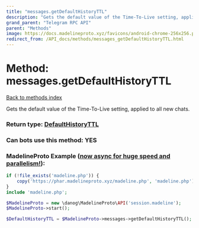 ```yaml
---
title: "messages.getDefaultHistoryTTL"
description: "Gets the default value of the Time-To-Live setting, applied to all new chats."
grand_parent: "Telegram RPC API"
parent: "Methods"
image: https://docs.madelineproto.xyz/favicons/android-chrome-256x256.png
redirect_from: /API_docs/methods/messages_getDefaultHistoryTTL.html
---
```

# Method: messages.getDefaultHistoryTTL
[Back to methods index](index.html)



Gets the default value of the Time-To-Live setting, applied to all new chats.



### Return type: [DefaultHistoryTTL](/API_docs/types/DefaultHistoryTTL.html)

### Can bots use this method: **YES**


### MadelineProto Example ([now async for huge speed and parallelism!](https://docs.madelineproto.xyz/docs/ASYNC.html)):


```php
if (!file_exists('madeline.php')) {
    copy('https://phar.madelineproto.xyz/madeline.php', 'madeline.php');
}
include 'madeline.php';

$MadelineProto = new \danog\MadelineProto\API('session.madeline');
$MadelineProto->start();

$DefaultHistoryTTL = $MadelineProto->messages->getDefaultHistoryTTL();
```

